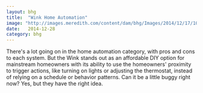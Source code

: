 ```yaml
---
layout: bhg
title:  "Wink Home Automation"
image: "http://images.meredith.com/content/dam/bhg/Images/2014/12/17/1000046214_C.jpg.rendition.largest.jpg"
date:   2014-12-28
category: bhg
---
```

There's a lot going on in the home automation category, with pros and cons to each system. But the Wink stands out as an affordable DIY option for mainstream homeowners with its ability to use the homeowners' proximity to trigger actions, like turning on lights or adjusting the thermostat, instead of relying on a schedule or behavior patterns. Can it be a little buggy right now? Yes, but they have the right idea.